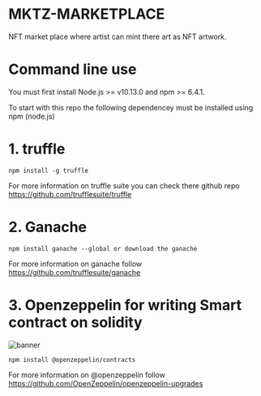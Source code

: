# MKTZ-MARKETPLACE
NFT market place where artist can mint there art as NFT artwork.

# Command line use
You must first install Node.js >= v10.13.0 and npm >= 6.4.1.

To start with this repo the following dependencey must be installed using npm (node.js)
# 1. truffle 

    npm install -g truffle

   For more information on truffle suite you can check there github repo https://github.com/trufflesuite/truffle

# 2. Ganache 

    npm install ganache --global or download the ganache

   For more information on ganache follow https://github.com/trufflesuite/ganache
 
# 3. Openzeppelin for writing Smart contract on solidity

   ![banner](https://user-images.githubusercontent.com/50669877/158130706-0bd626f4-a5b7-4636-85cd-7c4b2f17c4c2.svg)

    npm install @openzeppelin/contracts

   For more information on @openzeppelin follow https://github.com/OpenZeppelin/openzeppelin-upgrades
